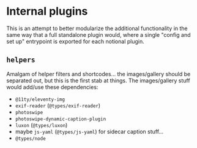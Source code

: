 # Internal plugins

This is an attempt to better modularize the additional functionality in the same way that a full standalone plugin would, where a single "config and set up" entrypoint is exported for each notional plugin.

## `helpers`

Amalgam of helper filters and shortcodes... the images/gallery should be separated out, but this is the first stab at things.  The images/gallery stuff would add/use these dependencies:

- `@11ty/eleventy-img`
- `exif-reader` (`@types/exif-reader`)
- `photoswipe`
- `photoswipe-dynamic-caption-plugin`
- `luxon` (`@types/luxon`)
- maybe `js-yaml` (`@types/js-yaml`) for sidecar caption stuff...
- `@types/node`
